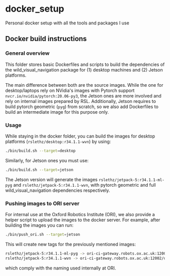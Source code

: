 # docker_setup
Personal docker setup with all the tools and packages I use

## Docker build instructions
### General overview
This folder stores basic Dockerfiles and scripts to build the dependencies of the wild_visual_navigation package for (1) desktop machines and (2) Jetson platforms.

The main difference between both are the source images. While the one for desktop/laptops rely on NVidia's images with Pytorch support `nvcr.io/nvidia/pytorch:20.06-py3`, the Jetson ones are more involved and rely on internal images prepared by RSL. Additionally, Jetson requires to build pytorch geometric (`pyg`) from scratch, so we also add Dockerfiles to build an intermediate image for this purpose only.

### Usage
While staying in the docker folder, you can build the images for desktop platforms (`rslethz/desktop:r34.1.1-wvn`) by using:

```sh
./bin/build.sh --target=desktop
```

Similarly, for Jetson ones you must use:
```sh
./bin/build.sh --target=jetson
```
The Jetson version will generate the images `rslethz/jetpack-5:r34.1.1-ml-pyg` and `rslethz/jetpack-5:r34.1.1-wvn`, with pytorch geometric and full wild_visual_navigation dependencies respectively.

### Pushing images to ORI server
For internal use at the Oxford Robotics Institute (ORI), we also provide a helper script to upload the images to the docker server. For example, after building the images you can run:

```sh
./bin/push_ori.sh --target=jetson
```

This will create new tags for the previously mentioned images:
```sh
rslethz/jetpack-5:r34.1.1-ml-pyg -> ori-ci-gateway.robots.ox.ac.uk:12002/drs/jetson:r34.1.1-ml-pyg-latest
rslethz/jetpack-5:r34.1.1-wvn -> ori-ci-gateway.robots.ox.ac.uk:12002/drs/jetson:r34.1.1-wvn-latest
```
which comply with the naming used internally at ORI.